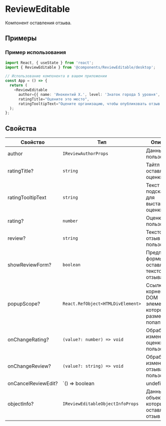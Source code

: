 # ReviewEditable

<!-- description:start -->
Компонент оставления отзыва.
<!-- description:end -->

## Примеры

### Пример использования

```ts
import React, { useState } from 'react';
import { ReviewEditable } from '@components/ReviewEditable/desktop';

// Использование компонента в вашем приложении
const App = () => {
  return (
    <ReviewEditable
      author={{ name: 'Инокентий Х.', level: 'Знаток города 5 уровня', url: 'https://yandex.ru',}}
      ratingTitle="Оцените это место",
      ratingTooltipText="Оцените организацию, чтобы опубликовать отзыв." />
  );
};
```

## Свойства

<!-- props:start -->
| Свойство            | Тип                               | Описание                                                   |
| ------------------- | --------------------------------- | ---------------------------------------------------------- |
| author              | `IReviewAuthorProps`              | Данные о пользователе.                                     |
| ratingTitle?        | `string`                          | Тайтл для оставления оценки.                               |
| ratingTooltipText   | `string`                          | Текст в подсказке для выставления оценки.                  |
| rating?             | `number`                          | Оценка пользователя.                                       |
| review?             | `string`                          | Текстовый отзыв пользователя.                              |
| showReviewForm?     | `boolean`                         | Предпоказ формы для оставления текстового отзыва.          |
| popupScope?         | `React.RefObject<HTMLDivElement>` | Ссылка на корневой DOM элемент, в котором размещать попап. |
| onChangeRating?     | `(value?: number) => void`        | Обработчик изменения оценки пользователя.                  |
| onChangeReview?     | `(value?: string) => void`        | Обработчик изменения отзыва пользователя.                  |
| onCancelReviewEdit? | `() => boolean | undefined`       | Обработчик отмены редактирования отзыва.                   |
| objectInfo?         | `IReviewEditableObjectInfoProps`  | Данные про объект на который оставляется отзыв             |
<!-- props:end -->
